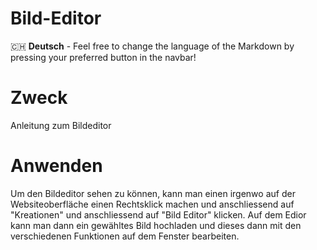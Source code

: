 # Bild-Editor

🇨🇭 **Deutsch** - Feel free to change the language of the Markdown by pressing your preferred button in the navbar!

# Zweck
Anleitung zum Bildeditor

# Anwenden
Um den Bildeditor sehen zu können, kann man einen irgenwo auf der Websiteoberfläche einen
Rechtsklick machen und anschliessend auf "Kreationen" und anschliessend auf "Bild Editor" klicken.
Auf dem Edior kann man dann ein gewähltes Bild hochladen und dieses dann mit den verschiedenen
Funktionen auf dem Fenster bearbeiten.


